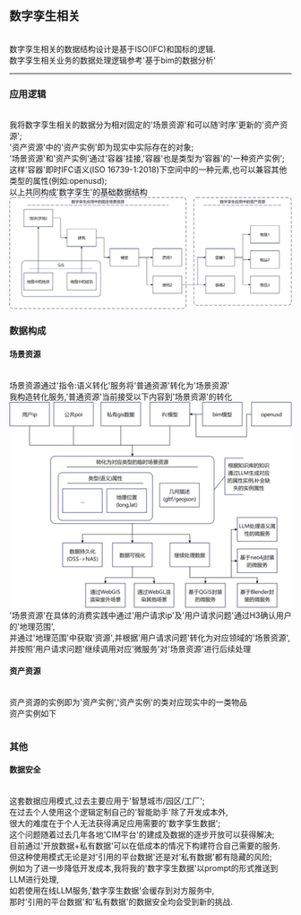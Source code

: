 ## 数字孪生相关

<br>数字孪生相关的数据结构设计是基于ISO(IFC)和国标的逻辑.
<br>数字孪生相关业务的数据处理逻辑参考'基于bim的数据分析'

----------
### 应用逻辑
<br>我将数字孪生相关的数据分为相对固定的'场景资源'和可以随'时序'更新的'资产资源';
<br>'资产资源'中的'资产实例'即为现实中实际存在的对象;
<br>'场景资源'和'资产实例'通过'容器'挂接,'容器'也是类型为'容器'的'一种资产实例';
<br>这样'容器'即时IFC语义(ISO 16739-1:2018)下空间中的一种元素,也可以兼容其他类型的属性(例如:openusd);
<br>以上共同构成'数字孪生'的基础数据结构
![场景资源和资产实例](./document/image/digital_twin_correlation_pic1.png )
### 数据构成
#### 场景资源
<br>场景资源通过'指令:语义转化'服务将'普通资源'转化为'场景资源'
<br>我构造转化服务,'普通资源'当前接受以下内容到'场景资源'的转化
![场景资源转化和应用](./document/image/digital_twin_correlation_pic2.png )
<br>'场景资源'在具体的消费实践中通过'用户请求ip'及'用户请求问题'通过H3确认用户的'地理范围',
<br>并通过'地理范围'中获取'资源',并根据'用户请求问题'转化为对应领域的'场景资源',
<br>并按照'用户请求问题'继续调用对应'微服务'对'场景资源'进行后续处理
#### 资产资源
<br>资产资源的实例即为'资产实例','资产实例'的类对应现实中的一类物品
<br>资产实例如下
```
```
### 其他
#### 数据安全
<br>这套数据应用模式,过去主要应用于'智慧城市/园区/工厂';
<br>在过去个人使用这个逻辑定制自己的'智能助手'除了开发成本外,
<br>很大的难度在于个人无法获得满足应用需要的'数字孪生数据';
<br>这个问题随着过去几年各地'CIM平台'的建成及数据的逐步开放可以获得解决;
<br>目前通过'开放数据+私有数据'可以在低成本的情况下构建符合自己需要的服务.
<br>但这种使用模式无论是对'引用的平台数据'还是对'私有数据'都有隐藏的风险;
<br>例如为了进一步降低开发成本,我将我的'数字孪生数据'以prompt的形式推送到LLM进行处理,
<br>如若使用在线LLM服务,'数字孪生数据'会缓存到对方服务中,
<br>那时'引用的平台数据'和'私有数据'的数据安全均会受到新的挑战.